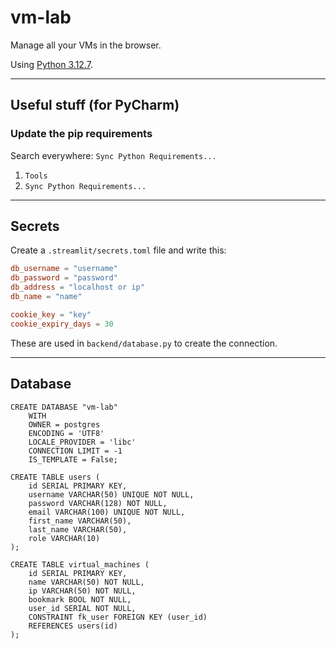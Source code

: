 # vm-lab
Manage all your VMs in the browser.

Using [Python 3.12.7](https://www.python.org/downloads/release/python-3127/).

---
## Useful stuff (for PyCharm)
### Update the pip requirements

Search everywhere:
`Sync Python Requirements...`

1. `Tools`
2. `Sync Python Requirements...`

---
## Secrets
Create a `.streamlit/secrets.toml` file and write this:
```toml
db_username = "username"
db_password = "password"
db_address = "localhost or ip"
db_name = "name"

cookie_key = "key"
cookie_expiry_days = 30
```

These are used in `backend/database.py` to create the connection.

---
## Database
```postgresql
CREATE DATABASE "vm-lab"
    WITH
    OWNER = postgres
    ENCODING = 'UTF8'
    LOCALE_PROVIDER = 'libc'
    CONNECTION LIMIT = -1
    IS_TEMPLATE = False;
```

```postgresql
CREATE TABLE users (
    id SERIAL PRIMARY KEY,
    username VARCHAR(50) UNIQUE NOT NULL,
    password VARCHAR(128) NOT NULL,
    email VARCHAR(100) UNIQUE NOT NULL,
    first_name VARCHAR(50),
    last_name VARCHAR(50),
    role VARCHAR(10)
);
```

```postgresql
CREATE TABLE virtual_machines (
    id SERIAL PRIMARY KEY,
    name VARCHAR(50) NOT NULL,
    ip VARCHAR(50) NOT NULL,
    bookmark BOOL NOT NULL,
    user_id SERIAL NOT NULL, 
    CONSTRAINT fk_user FOREIGN KEY (user_id)
    REFERENCES users(id)
);
```
